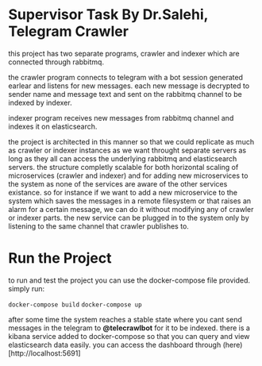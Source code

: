 # Supervisor Task By Dr.Salehi, Telegram Crawler

this project has two separate programs, crawler and indexer which are connected through rabbitmq.

the crawler program connects to telegram with a bot session generated earlear and listens for new messages. each new message is decrypted to sender name and message text and sent on the rabbitmq channel to be indexed by indexer.

indexer program receives new messages from rabbitmq channel and indexes it on elasticsearch.

the project is architected in this manner so that we could replicate as much as crawler or indexer instances as we want throught separate servers as long as they all can access the underlying rabbitmq and elasticsearch servers. the structure completly scalable for both horizontal scaling of microservices (crawler and indexer) and for adding new microservices to the system as none of the services are aware of the other services existance. so for instance if we want to add a new microservice to the system which saves the messages in a remote filesystem or that raises an alarm for a certain message, we can do it without modifying any of crawler or indexer parts. the new service can be plugged in to the system only by listening to the same channel that crawler publishes to.

# Run the Project

to run and test the project you can use the docker-compose file provided. simply run:

`docker-compose build`
`docker-compose up`

after some time the system reaches a stable state where you cant send messages in the telegram to **@telecrawlbot** for it to be indexed. there is a kibana service added to docker-compose so that you can query and view elasticsearch data easily. you can access the dashboard through (here)[http://localhost:5691]
